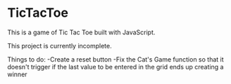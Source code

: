 # TicTacToe

This is a game of Tic Tac Toe built with JavaScript.

This project is currently incomplete.

Things to do:
-Create a reset button
-Fix the Cat's Game function so that it doesn't trigger if the last value to be entered in the grid 
ends up creating a winner
